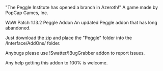 "The Peggle Institute has opened a branch in Azeroth!"
A game made by PopCap Games, Inc. 

WoW Patch 1.13.2 Peggle Addon
An updated Peggle addon that has long abandoned.

Just download the zip and place the "Peggle" folder into the /Interface/AddOns/ folder.

Anybugs please use !Swatter/!BugGrabber addon to report issues.

Any help getting this addon to 100% is welcome.
